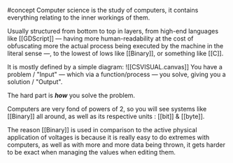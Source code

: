 #concept
Computer science is the study of computers, it contains everything relating to the inner workings of them.

Usually structured from bottom to top in layers, from high-end languages like [[GDScript]] — having more human-readability at the cost of obfuscating more the actual process being executed by the machine in the literal sense —, to the lowest of lows like [[Binary]], or something like [[C]].

It is mostly defined by a simple diagram:
![[CSVISUAL.canvas]]
You have a problem / "Input" — which via a function/process — you solve, giving you a solution / "Output".

The hard part is ***how*** you solve the problem.

Computers are very fond of powers of 2, so you will see systems like [[Binary]] all around, as well as its respective units : [[bit]] & [[byte]].

The reason [[Binary]] is used in comparison to the active physical application of voltages is because it is really easy to do extremes with computers, as well as with more and more data being thrown, it gets harder to be exact when managing the values when editing them.

